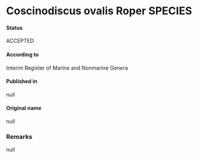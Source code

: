 Coscinodiscus ovalis Roper SPECIES
=======

#### Status
ACCEPTED

#### According to
Interim Register of Marine and Nonmarine Genera

#### Published in
null

#### Original name
null

### Remarks
null